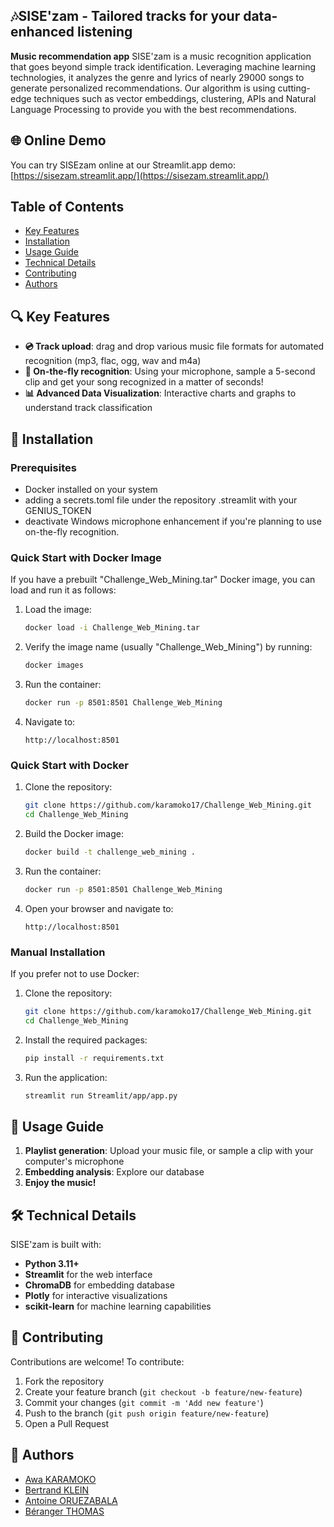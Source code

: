 ## 🎶SISE'zam - Tailored tracks for your data-enhanced listening
**Music recommendation app**
SISE'zam is a music recognition application that goes beyond simple track identification. Leveraging machine learning technologies, it analyzes the genre and lyrics of nearly 29000 songs to generate personalized recommendations. Our algorithm is using cutting-edge techniques such as vector embeddings, clustering, APIs and Natural Language Processing to provide you with the best recommendations.

## 🌐 Online Demo

You can try SISEzam online at our Streamlit.app demo: 
[https://sisezam.streamlit.app/](https://sisezam.streamlit.app/)


## Table of Contents
- [Key Features](#key-features)
- [Installation](#installation)
- [Usage Guide](#usage-guide)
- [Technical Details](#technical-details)
- [Contributing](#contributing)
- [Authors](#authors)  

## 🔍 Key Features
- **💿 Track upload**: drag and drop various music file formats for automated recognition (mp3, flac, ogg, wav and m4a)
- **🎤 On-the-fly recognition**: Using your microphone, sample a 5-second clip and get your song recognized in a matter of seconds!
- **📊 Advanced Data Visualization**: Interactive charts and graphs to understand track classification

## 🚀 Installation
### Prerequisites
- Docker installed on your system
- adding a secrets.toml file under the repository .streamlit with your GENIUS_TOKEN
- deactivate Windows microphone enhancement if you're planning to use on-the-fly recognition.

### Quick Start with Docker Image
If you have a prebuilt "Challenge_Web_Mining.tar" Docker image, you can load and run it as follows:
1. Load the image:
   ```bash
   docker load -i Challenge_Web_Mining.tar
   ```
2. Verify the image name (usually "Challenge_Web_Mining") by running:
   ```bash
   docker images
   ```
3. Run the container:
   ```bash
   docker run -p 8501:8501 Challenge_Web_Mining
   ```
4. Navigate to:
   ```
   http://localhost:8501
   ```

### Quick Start with Docker
1. Clone the repository:
   ```bash
   git clone https://github.com/karamoko17/Challenge_Web_Mining.git
   cd Challenge_Web_Mining
   ```
2. Build the Docker image:
   ```bash
   docker build -t challenge_web_mining .
   ```
3. Run the container:
   ```bash
   docker run -p 8501:8501 Challenge_Web_Mining
   ```
4. Open your browser and navigate to:
   ```
   http://localhost:8501
   ```
### Manual Installation
If you prefer not to use Docker:
1. Clone the repository:
   ```bash
   git clone https://github.com/karamoko17/Challenge_Web_Mining.git
   cd Challenge_Web_Mining
   ```
2. Install the required packages:
   ```bash
   pip install -r requirements.txt
   ```
3. Run the application:
   ```bash
   streamlit run Streamlit/app/app.py
   ```
   
## 📝 Usage Guide
1. **Playlist generation**: Upload your music file, or sample a clip with your computer's microphone
2. **Embedding analysis**: Explore our database
3. **Enjoy the music!**

## 🛠️ Technical Details
SISE'zam is built with:
- **Python 3.11+**
- **Streamlit** for the web interface
- **ChromaDB** for embedding database
- **Plotly** for interactive visualizations
- **scikit-learn** for machine learning capabilities
  
## 🤝 Contributing
Contributions are welcome! To contribute:
1. Fork the repository
2. Create your feature branch (`git checkout -b feature/new-feature`)
3. Commit your changes (`git commit -m 'Add new feature'`)
4. Push to the branch (`git push origin feature/new-feature`)
5. Open a Pull Request

## 👥 Authors

- [Awa KARAMOKO](https://github.com/karamoko17)
- [Bertrand KLEIN](https://github.com/bertrandklein)
- [Antoine ORUEZABALA](https://github.com/AntoineORUEZABALA)
- [Béranger THOMAS](https://github.com/berangerthomas)
